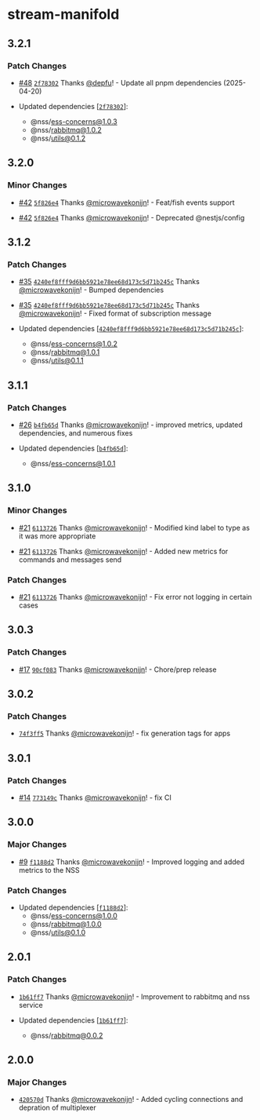 # stream-manifold

## 3.2.1

### Patch Changes

- [#48](https://github.com/nanite-systems/stream/pull/48) [`2f78302`](https://github.com/nanite-systems/stream/commit/2f783028329fcc4c9f3758f1a03e0cb825497839) Thanks [@depfu](https://github.com/apps/depfu)! - Update all pnpm dependencies (2025-04-20)

- Updated dependencies [[`2f78302`](https://github.com/nanite-systems/stream/commit/2f783028329fcc4c9f3758f1a03e0cb825497839)]:
  - @nss/ess-concerns@1.0.3
  - @nss/rabbitmq@1.0.2
  - @nss/utils@0.1.2

## 3.2.0

### Minor Changes

- [#42](https://github.com/nanite-systems/stream/pull/42) [`5f826e4`](https://github.com/nanite-systems/stream/commit/5f826e43355044f0186e1a799528530fa3675501) Thanks [@microwavekonijn](https://github.com/microwavekonijn)! - Feat/fish events support

- [#42](https://github.com/nanite-systems/stream/pull/42) [`5f826e4`](https://github.com/nanite-systems/stream/commit/5f826e43355044f0186e1a799528530fa3675501) Thanks [@microwavekonijn](https://github.com/microwavekonijn)! - Deprecated @nestjs/config

## 3.1.2

### Patch Changes

- [#35](https://github.com/nanite-systems/stream/pull/35) [`4240ef8fff9d6bb5921e78ee68d173c5d71b245c`](https://github.com/nanite-systems/stream/commit/4240ef8fff9d6bb5921e78ee68d173c5d71b245c) Thanks [@microwavekonijn](https://github.com/microwavekonijn)! - Bumped dependencies

- [#35](https://github.com/nanite-systems/stream/pull/35) [`4240ef8fff9d6bb5921e78ee68d173c5d71b245c`](https://github.com/nanite-systems/stream/commit/4240ef8fff9d6bb5921e78ee68d173c5d71b245c) Thanks [@microwavekonijn](https://github.com/microwavekonijn)! - Fixed format of subscription message

- Updated dependencies [[`4240ef8fff9d6bb5921e78ee68d173c5d71b245c`](https://github.com/nanite-systems/stream/commit/4240ef8fff9d6bb5921e78ee68d173c5d71b245c)]:
  - @nss/ess-concerns@1.0.2
  - @nss/rabbitmq@1.0.1
  - @nss/utils@0.1.1

## 3.1.1

### Patch Changes

- [#26](https://github.com/nanite-systems/stream/pull/26) [`b4fb65d`](https://github.com/nanite-systems/stream/commit/b4fb65d086de8591f68ea2928adf41618463bfef) Thanks [@microwavekonijn](https://github.com/microwavekonijn)! - improved metrics, updated dependencies, and numerous fixes

- Updated dependencies [[`b4fb65d`](https://github.com/nanite-systems/stream/commit/b4fb65d086de8591f68ea2928adf41618463bfef)]:
  - @nss/ess-concerns@1.0.1

## 3.1.0

### Minor Changes

- [#21](https://github.com/nanite-systems/stream/pull/21) [`6113726`](https://github.com/nanite-systems/stream/commit/6113726b96994eacc36ea5d7fe586233715a9e5b) Thanks [@microwavekonijn](https://github.com/microwavekonijn)! - Modified kind label to type as it was more appropriate

- [#21](https://github.com/nanite-systems/stream/pull/21) [`6113726`](https://github.com/nanite-systems/stream/commit/6113726b96994eacc36ea5d7fe586233715a9e5b) Thanks [@microwavekonijn](https://github.com/microwavekonijn)! - Added new metrics for commands and messages send

### Patch Changes

- [#21](https://github.com/nanite-systems/stream/pull/21) [`6113726`](https://github.com/nanite-systems/stream/commit/6113726b96994eacc36ea5d7fe586233715a9e5b) Thanks [@microwavekonijn](https://github.com/microwavekonijn)! - Fix error not logging in certain cases

## 3.0.3

### Patch Changes

- [#17](https://github.com/nanite-systems/stream/pull/17) [`90cf083`](https://github.com/nanite-systems/stream/commit/90cf083b8db60cbd4b973a19ef95be9e821e7864) Thanks [@microwavekonijn](https://github.com/microwavekonijn)! - Chore/prep release

## 3.0.2

### Patch Changes

- [`74f3ff5`](https://github.com/nanite-systems/stream/commit/74f3ff5ad6b8148284f2677590e8e5e47eda6f02) Thanks [@microwavekonijn](https://github.com/microwavekonijn)! - fix generation tags for apps

## 3.0.1

### Patch Changes

- [#14](https://github.com/nanite-systems/stream/pull/14) [`773149c`](https://github.com/nanite-systems/stream/commit/773149c18836b5e5abcc62b070aab3f637d0cde2) Thanks [@microwavekonijn](https://github.com/microwavekonijn)! - fix CI

## 3.0.0

### Major Changes

- [#9](https://github.com/nanite-systems/stream/pull/9) [`f1188d2`](https://github.com/nanite-systems/stream/commit/f1188d26101dff7781b090d8ba3e397913c14caa) Thanks [@microwavekonijn](https://github.com/microwavekonijn)! - Improved logging and added metrics to the NSS

### Patch Changes

- Updated dependencies [[`f1188d2`](https://github.com/nanite-systems/stream/commit/f1188d26101dff7781b090d8ba3e397913c14caa)]:
  - @nss/ess-concerns@1.0.0
  - @nss/rabbitmq@1.0.0
  - @nss/utils@0.1.0

## 2.0.1

### Patch Changes

- [`1b61ff7`](https://github.com/nanite-systems/stream/commit/1b61ff70ca50eb42042f08acabc6aed3738a1f26) Thanks [@microwavekonijn](https://github.com/microwavekonijn)! - Improvement to rabbitmq and nss service

- Updated dependencies [[`1b61ff7`](https://github.com/nanite-systems/stream/commit/1b61ff70ca50eb42042f08acabc6aed3738a1f26)]:
  - @nss/rabbitmq@0.0.2

## 2.0.0

### Major Changes

- [`420570d`](https://github.com/nanite-systems/stream/commit/420570ddf1023238e539c70e49da3614ac9f2031) Thanks [@microwavekonijn](https://github.com/microwavekonijn)! - Added cycling connections and depration of multiplexer
